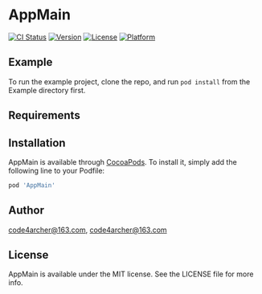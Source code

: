 # AppMain

[![CI Status](https://img.shields.io/travis/code4archer@163.com/AppMain.svg?style=flat)](https://travis-ci.org/code4archer@163.com/AppMain)
[![Version](https://img.shields.io/cocoapods/v/AppMain.svg?style=flat)](https://cocoapods.org/pods/AppMain)
[![License](https://img.shields.io/cocoapods/l/AppMain.svg?style=flat)](https://cocoapods.org/pods/AppMain)
[![Platform](https://img.shields.io/cocoapods/p/AppMain.svg?style=flat)](https://cocoapods.org/pods/AppMain)

## Example

To run the example project, clone the repo, and run `pod install` from the Example directory first.

## Requirements

## Installation

AppMain is available through [CocoaPods](https://cocoapods.org). To install
it, simply add the following line to your Podfile:

```ruby
pod 'AppMain'
```

## Author

code4archer@163.com, code4archer@163.com

## License

AppMain is available under the MIT license. See the LICENSE file for more info.
